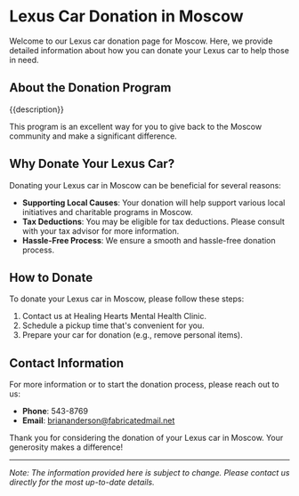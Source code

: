 #     Lexus Car Donation in     Moscow

Welcome to our     Lexus car donation page for     Moscow. Here, we provide detailed information about how you can donate your     Lexus car to help those in need.

## About the Donation Program

{{description}}

This program is an excellent way for you to give back to the     Moscow community and make a significant difference.

## Why Donate Your     Lexus Car?

Donating your     Lexus car in     Moscow can be beneficial for several reasons:

- **Supporting Local Causes**: Your donation will help support various local initiatives and charitable programs in     Moscow.
- **Tax Deductions**: You may be eligible for tax deductions. Please consult with your tax advisor for more information.
- **Hassle-Free Process**: We ensure a smooth and hassle-free donation process.

## How to Donate

To donate your     Lexus car in     Moscow, please follow these steps:

1. Contact us at     Healing Hearts Mental Health Clinic.
2. Schedule a pickup time that's convenient for you.
3. Prepare your car for donation (e.g., remove personal items).

## Contact Information

For more information or to start the donation process, please reach out to us:

- **Phone**: 543-8769
- **Email**:     briananderson@fabricatedmail.net

Thank you for considering the donation of your     Lexus car in     Moscow. Your generosity makes a difference!

---

*Note: The information provided here is subject to change. Please contact us directly for the most up-to-date details.*
